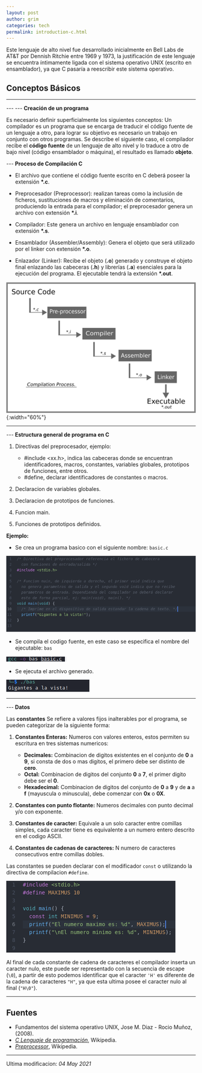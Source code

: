 ```yaml
---
layout: post
author: grim
categories: tech
permalink: introduction-c.html
---
```

Este lenguaje de alto nivel fue desarrollado inicialmente en Bell Labs de AT&T por Dennish Ritchie entre 1969 y 1973, la justificación de este lenguaje se encuentra íntimamente ligada con el sistema operativo UNIX (escrito en ensamblador), ya que C pasaría a reescribir este sistema operativo.

## Conceptos Básicos

---

--- --- **Creación de un programa**

Es necesario definir superficialmente los siguientes conceptos:
Un compilador es un programa que se encarga de traducir el código fuente de un lenguaje a otro, para lograr su objetivo es necesario un trabajo en conjunto con otros programas.
Se describe el siguiente caso, el compilador recibe el **código fuente** de un lenguaje de alto nivel y lo traduce a otro de bajo nivel (código ensamblador o máquina), el resultado es llamado **objeto**.

--- **Proceso de Compilación C**

  - El archivo que contiene el código fuente escrito en C deberá poseer la extensión **\*.c**.

  - Preprocesador (Preprocessor): realizan tareas como la inclusión de ficheros, sustituciones de macros y eliminación de comentarios, produciendo la entrada para el compilador; el preprocesador genera un archivo con extensión **\*.i**.

  - Compilador: Este genera un archivo en lenguaje ensamblador con extensión **\*.s**.

  - Ensamblador (Assembler/Assembly): Genera el objeto que será utilizado por el linker con extensión **\*.o**.

  - Enlazador (Linker): Recibe el objeto (**.o**) generado y construye el objeto final enlazando las cabeceras (**.h**) y librerías (**.a**) esenciales para la ejecución del programa. El ejecutable tendrá la extensión **\*.out**.


![Compilation Process](assets/images/20210418/compilation_process.png){:width="60%"}

---

--- **Estructura general de programa en C**

1. Directivas del preprocesador, ejemplo:
    - #include \<xx.h\>, indica las cabeceras donde se encuentran identificadores, macros, constantes, variables globales, prototipos de funciones, entre otros.
    - #define, declarar identificadores de constantes o macros.

2. Declaracion de variables globales.

3. Declaracion de prototipos de funciones.

4. Funcion main.

5. Funciones de prototipos definidos.

**Ejemplo:**

- Se crea un programa basico con el siguiente nombre: `basic.c`

![C basic program](assets/images/20210418/Cbasis1.png)

- Se compila el codigo fuente, en este caso se especifica el nombre del ejecutable: `bas`

![gcc compilation](assets/images/20210418/Cbasis2.png)

- Se ejecuta el archivo generado.

![execution](assets/images/20210418/Cbasis3.png)

---

--- **Datos**

Las **constantes** Se refiere a valores fijos inalterables por el programa, se pueden
categorizar de la siguiente forma:

1. **Constantes Enteras:** Numeros con valores enteros, estos permiten su escritura en
tres sistemas numericos:
    - **Decimales:** Combinacion de digitos existentes en el conjunto de **0** a **9**, si consta
    de dos o mas digitos, el primero debe ser distinto de **cero**.
    - **Octal:**  Combinacion de digitos del conjunto **0** a **7**, el primer digito debe ser el **0**.
    - **Hexadecimal:** Combinacion de digitos del conjunto de **0** a **9** y de **a** a **f** (mayuscula o minuscula), debe comenzar con **0x** o **0X**.

2. **Constantes con punto flotante:** Numeros decimales con punto decimal y/o con exponente.

3. **Constantes de caracter:** Equivale a un solo caracter entre comillas simples, cada caracter tiene es equivalente a un numero entero descrito en el codigo ASCII.

4. **Constantes de cadenas de caracteres:** N numero de caracteres consecutivos entre
comillas dobles.

Las constantes se pueden declarar con el modificador `const` o utilizando la directiva
de compilacion `#define`.

![const](assets/images/20210418/const.png)

Al final de cada constante de cadena de caracteres el compilador inserta un caracter nulo, este puede ser representado con la secuencia de escape (`\0`), a partir
de esto podemos identificar que el caracter `'H'` es diferente de la cadena de caracteres `"H"`, ya que esta ultima posee el caracter nulo al final (`"H\0"`).






---
## **Fuentes**

- Fundamentos del sistema operativo UNIX, Jose M. Diaz - Rocio Muñoz, (2008).
- *[C Lenguaje de programación](https://es.wikipedia.org/wiki/C_(lenguaje_de_programaci%C3%B3n))*, Wikipedia.
- *[Preprocessor](https://en.wikipedia.org/wiki/Preprocessor)*, Wikipedia.

---

Ultima modificacion: *04 May 2021*
